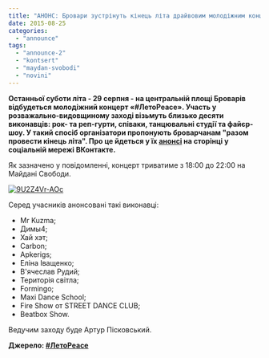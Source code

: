 ```yaml
---
title: "АНОНС: Бровари зустрінуть кінець літа драйвовим молодіжним концертом «ЛетоPeace»"
date: 2015-08-25
categories: 
  - "announce"
tags: 
  - "announce-2"
  - "kontsert"
  - "maydan-svobodi"
  - "novini"
---
```


**Останньої суботи літа - 29 серпня - на центральній площі Броварів відбудеться молодіжний концерт «#ЛетоPeace». Участь у розважально-видовщиному заході візьмуть близько десяти виконавців: рок- та реп-гурти, співаки, танцювальні студії та файєр-шоу. У такий спосіб організатори пропонують броварчанам "разом провести кінець літа". Про це йдеться у їх [анонсі](https://vk.com/leto_peace) на сторінці у соціальній мережі ВКонтакте.**

Як зазначено у повідомленні, концерт триватиме з 18:00 до 22:00 на Майдані Свободи.

[![9U2Z4Vr-AOc](https://mpz.brovary.org/wp-content/uploads/2015/08/9U2Z4Vr-AOc.jpg)](https://mpz.brovary.org/wp-content/uploads/2015/08/9U2Z4Vr-AOc.jpg)

Серед учасників анонсовані такі виконавці:

- Мr Kuzma;
- Димы4;
- Хай хэт;
- Carbon;
- Apkerigs;
- Еліна Іващенко;
- В'ячеслав Рудий;
- Територія світла;
- Formingo;
- Maxi Dance School;
- Fire Show от STREET DANCE CLUB;
- Beatbox Show.

Ведучим заходу буде Артур Пісковський.

**Джерело: [#ЛетоPeace](https://vk.com/leto_peace)**
